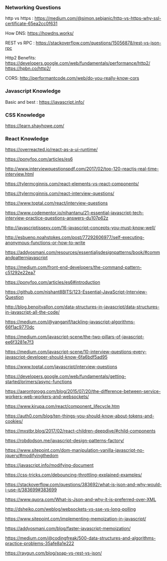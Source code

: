### Networking Questions

http vs https : https://medium.com/@simon.sebjanic/http-vs-https-why-ssl-certificate-65ea2cc0f631

How DNS: https://howdns.works/

REST vs RPC : https://stackoverflow.com/questions/15056878/rest-vs-json-rpc

Http2 Benefits: https://developers.google.com/web/fundamentals/performance/http2/
                https://hpbn.co/http2/
                
CORS: http://performantcode.com/web/do-you-really-know-cors
                
### Javascript Knowledge
Basic and best : https://javascript.info/

### CSS Knowledge
https://learn.shayhowe.com/

### React Knowledge
https://overreacted.io/react-as-a-ui-runtime/

https://ponyfoo.com/articles/es6

http://www.interviewquestionspdf.com/2017/02/top-120-reactjs-real-time-interview.html

https://tylermcginnis.com/react-elements-vs-react-components/

https://tylermcginnis.com/react-interview-questions/

https://www.toptal.com/react/interview-questions

https://www.codementor.io/nihantanu/21-essential-javascript-tech-interview-practice-questions-answers-du107p62z

http://javascriptissexy.com/16-javascript-concepts-you-must-know-well/

http://esbueno.noahstokes.com/post/77292606977/self-executing-anonymous-functions-or-how-to-write

https://addyosmani.com/resources/essentialjsdesignpatterns/book/#commandpatternjavascript

https://medium.com/front-end-developers/the-command-pattern-c51292e22ea7

https://ponyfoo.com/articles/es6#introduction

https://github.com/nishant8BITS/123-Essential-JavaScript-Interview-Question

http://blog.benoitvallon.com/data-structures-in-javascript/data-structures-in-javascript-all-the-code/

https://medium.com/@yanganif/tackling-javascript-algorithms-66f1ac9770dc

https://medium.com/javascript-scene/the-two-pillars-of-javascript-ee6f3281e7f3

https://medium.com/javascript-scene/10-interview-questions-every-javascript-developer-should-know-6fa6bdf5ad95

https://www.toptal.com/javascript/interview-questions

https://developers.google.com/web/fundamentals/getting-started/primers/async-functions

https://aarontgrogg.com/blog/2015/07/20/the-difference-between-service-workers-web-workers-and-websockets/

https://www.kirupa.com/react/component_lifecycle.htm

https://auth0.com/blog/ten-things-you-should-know-about-tokens-and-cookies/

https://mxstbr.blog/2017/02/react-children-deepdive/#child-components

https://robdodson.me/javascript-design-patterns-factory/

https://www.sitepoint.com/dom-manipulation-vanilla-javascript-no-jquery/#modifyingthedom

https://javascript.info/modifying-document

https://css-tricks.com/debouncing-throttling-explained-examples/

https://stackoverflow.com/questions/383692/what-is-json-and-why-would-i-use-it/383699#383699

https://www.quora.com/What-is-Json-and-why-it-is-preferred-over-XML

http://dsheiko.com/weblog/websockets-vs-sse-vs-long-polling

https://www.sitepoint.com/implementing-memoization-in-javascript/

https://addyosmani.com/blog/faster-javascript-memoization/

https://medium.com/@codingfreak/500-data-structures-and-algorithms-practice-problems-35afe8a1e222

https://raygun.com/blog/soap-vs-rest-vs-json/
